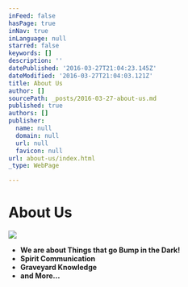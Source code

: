 ```yaml
---
inFeed: false
hasPage: true
inNav: true
inLanguage: null
starred: false
keywords: []
description: ''
datePublished: '2016-03-27T21:04:23.145Z'
dateModified: '2016-03-27T21:04:03.121Z'
title: About Us
author: []
sourcePath: _posts/2016-03-27-about-us.md
published: true
authors: []
publisher:
  name: null
  domain: null
  url: null
  favicon: null
url: about-us/index.html
_type: WebPage

---
```

# About Us
![](https://the-grid-user-content.s3-us-west-2.amazonaws.com/fde0b58a-8842-4a7b-9e38-ea2960092179.jpg)

* **We are about Things that go Bump in the Dark!**
* **Spirit Communication**
* **Graveyard Knowledge**
* **and More...**